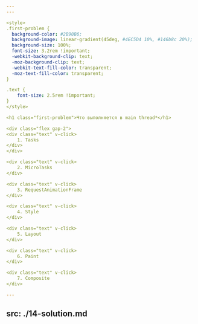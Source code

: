 ```yaml
---
---

<style>
.first-problem {
  background-color: #2B90B6;
  background-image: linear-gradient(45deg, #4EC5D4 10%, #146b8c 20%);
  background-size: 100%;
  font-size: 3.2rem !important;
  -webkit-background-clip: text;
  -moz-background-clip: text;
  -webkit-text-fill-color: transparent;
  -moz-text-fill-color: transparent;
}

.text {
    font-size: 2.5rem !important;
}
</style>

<h1 class="first-problem">Что выполняется в main thread*</h1>

<div class="flex gap-2">
<div class="text" v-click>
    1. Tasks
</div>
</div>

<div class="text" v-click>
    2. MicroTasks
</div>

<div class="text" v-click>
    3. RequestAnimationFrame
</div>

<div class="text" v-click>
    4. Style
</div>

<div class="text" v-click>
    5. Layout
</div>

<div class="text" v-click>
    6. Paint
</div>

<div class="text" v-click>
    7. Composite
</div>

---
```

src: ./14-solution.md
---

